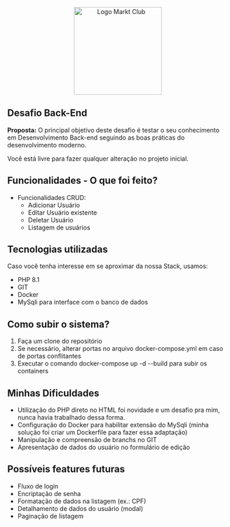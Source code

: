 <p align="center">
  <img src="https://markt.club/images/logo_marktclub.png" width="200" alt="Logo Markt Club">
</p>

## Desafio Back-End

**Proposta:** O principal objetivo deste desafio é testar o seu conhecimento em Desenvolvimento Back-end seguindo as boas práticas do desenvolvimento moderno.

Você está livre para fazer qualquer alteração no projeto inicial.

## Funcionalidades - O que foi feito?

- Funcionalidades CRUD:
  - Adicionar Usuário
  - Editar Usuário existente
  - Deletar Usuário
  - Listagem de usuários


## Tecnologias utilizadas

Caso você tenha interesse em se aproximar da nossa Stack, usamos:

- PHP 8.1
- GIT
- Docker
- MySqli para interface com o banco de dados

## Como subir o sistema?

1. Faça um clone do repositório
2. Se necessário, alterar portas no arquivo docker-compose.yml em caso de portas conflitantes
3. Executar o comando docker-compose up -d --build para subir os containers

## Minhas Dificuldades
- Utilização do PHP direto no HTML foi novidade e um desafio pra mim, nunca havia trabalhado dessa forma.
- Configuração do Docker para habilitar extensão do MySqli (minha solução foi criar um Dockerfile para fazer essa adaptação)
- Manipulação e compreensão de branchs no GIT
- Apresentação de dados do usuário no formulário de edição

## Possíveis features futuras
- Fluxo de login
- Encriptação de senha
- Formatação de dados na listagem (ex.: CPF)
- Detalhamento de dados do usuário (modal)
- Paginação de listagem
